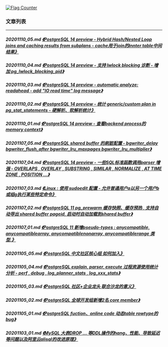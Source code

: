 <a rel="nofollow" href="http://info.flagcounter.com/h9V1"  ><img src="http://s03.flagcounter.com/count/h9V1/bg_FFFFFF/txt_000000/border_CCCCCC/columns_2/maxflags_12/viewers_0/labels_0/pageviews_0/flags_0/"  alt="Flag Counter"  border="0"  ></a>  
  
### 文章列表  
----  
##### 20201110_05.md   [《PostgreSQL 14 preview - Hybrid Hash/Nested Loop joins and caching results from subplans  - cache用于join的innter table中间结果》](20201110_05.md)  
##### 20201110_04.md   [《PostgreSQL 14 preview - 支持 lwlock blocking 诊断 - 增加 pg_lwlock_blocking_pid》](20201110_04.md)  
##### 20201110_03.md   [《PostgreSQL 14 preview - automatic analyze: readahead - add "IO read time" log message》](20201110_03.md)  
##### 20201110_02.md   [《PostgreSQL 14 preview - 统计 generic/custom plan in pg_stat_statements - 硬解析、软解析统计》](20201110_02.md)  
##### 20201110_01.md   [《PostgreSQL 14 preview - 查看backend process的memory context》](20201110_01.md)  
##### 20201107_05.md   [《PostgreSQL shared buffer 的刷脏配置 - bgwriter_delay bgwriter_flush_after bgwriter_lru_maxpages bgwriter_lru_multiplier》](20201107_05.md)  
##### 20201107_04.md   [《PostgreSQL 14 preview - 一些SQL标准函数调用parser 增强 - OVERLAPS , OVERLAY , SUBSTRING , SIMILAR , NORMALIZE , AT TIME ZONE , POSITION ...》](20201107_04.md)  
##### 20201107_03.md   [《Linux : 使用 sudoedit 配置 - 允许普通用户a以另一个用户b或组g执行某些特定命令》](20201107_03.md)  
##### 20201107_02.md   [《PostgreSQL 11 pg_prewarm 缓存快照、缓存预热 , 支持自动导出 shared buffer pageid, 启动时自动加载到shared buffer》](20201107_02.md)  
##### 20201107_01.md   [《PostgreSQL 11 新增pseudo-types : anycompatible, anycompatiblearray, anycompatiblenonarray, anycompatiblerange 类型.》](20201107_01.md)  
##### 20201105_05.md   [《PostgreSQL 中文社区核心组 如何加入》](20201105_05.md)  
##### 20201105_04.md   [《PostgreSQL explain, parser, execute 过程资源使用统计分析 - perf , debug , log_planner_stats , log_xxx_stats》](20201105_04.md)  
##### 20201105_03.md   [《PostgreSQL 社区+企业龙头 联合沙龙的意义》](20201105_03.md)  
##### 20201105_02.md   [《PostgreSQL 全球开发组新增2名 core member》](20201105_02.md)  
##### 20201105_01.md   [《PostgreSQL fuction、online code 动态table rowtype的bug》](20201105_01.md)  
##### 20201103_01.md   [《MySQL 大表DROP ... 等DDL操作的hang、性能、导致延迟等问题以及阿里云alisql的改进原理》](20201103_01.md)  
